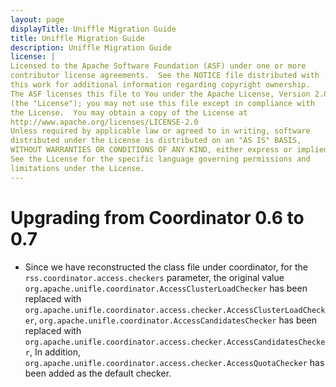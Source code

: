 ```yaml
---
layout: page
displayTitle: Uniffle Migration Guide
title: Uniffle Migration Guide
description: Uniffle Migration Guide
license: |
Licensed to the Apache Software Foundation (ASF) under one or more
contributor license agreements.  See the NOTICE file distributed with
this work for additional information regarding copyright ownership.
The ASF licenses this file to You under the Apache License, Version 2.0
(the "License"); you may not use this file except in compliance with
the License.  You may obtain a copy of the License at
http://www.apache.org/licenses/LICENSE-2.0
Unless required by applicable law or agreed to in writing, software
distributed under the License is distributed on an "AS IS" BASIS,
WITHOUT WARRANTIES OR CONDITIONS OF ANY KIND, either express or implied.
See the License for the specific language governing permissions and
limitations under the License.
---
```


# Upgrading from Coordinator 0.6 to 0.7

+ Since we have reconstructed the class file under coordinator, for the `rss.coordinator.access.checkers` parameter, the original value `org.apache.unifle.coordinator.AccessClusterLoadChecker` has been replaced with `org.apache.unifle.coordinator.access.checker.AccessClusterLoadChecker`, `org.apache.unifle.coordinator.AccessCandidatesChecker` has been replaced with `org.apache.unifle.coordinator.access.checker.AccessCandidatesChecker`, In addition, `org.apache.unifle.coordinator.access.checker.AccessQuotaChecker` has been added as the default checker.